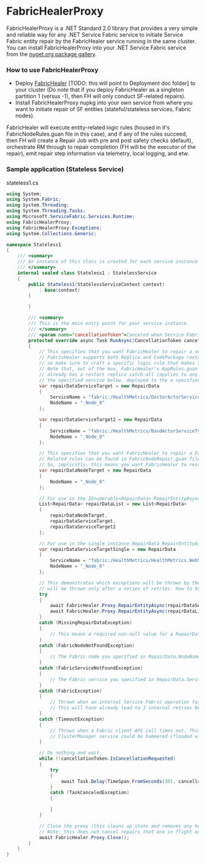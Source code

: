 ﻿# FabricHealerProxy

FabricHealerProxy is a .NET Standard 2.0 library that provides a very simple and reliable way for any .NET Service Fabric service to initiate Service Fabric entity repair by the FabricHealer service running in the same cluster. You can install FabricHealerProxy into your .NET Service Fabric service from the [nuget.org package gallery](...). 

### How to use FabricHealerProxy

- Deploy [FabricHealer](https://github.com/microsoft/service-fabric-healer/releases) [TODO: this will point to Deployment doc folder] to your cluster (Do note that if you deploy FabricHealer as a singleton partition 1 (versus -1), then FH will only conduct SF-related repairs).
- Install FabricHealerProxy nupkg into your own service from where you want to initiate repair of SF entities (stateful/stateless services, Fabric nodes).

FabricHealer will execute entity-related logic rules (housed in it's FabricNodeRules.guan file in this case), and if any of the rules succeed, then FH will create a Repair Job with pre and post safety checks (default),
orchestrate RM through to repair completion (FH will be the executor of the repair), emit repair step information via telemetry, local logging, and etw.

### Sample application (Stateless Service)

stateless1.cs 

```C#
using System;
using System.Fabric;
using System.Threading;
using System.Threading.Tasks;
using Microsoft.ServiceFabric.Services.Runtime;
using FabricHealerProxy;
using FabricHealerProxy.Exceptions;
using System.Collections.Generic;

namespace Stateless1
{
    /// <summary>
    /// An instance of this class is created for each service instance by the Service Fabric runtime.
    /// </summary>
    internal sealed class Stateless1 : StatelessService
    {
        public Stateless1(StatelessServiceContext context)
            : base(context)
        {

        }

        /// <summary>
        /// This is the main entry point for your service instance.
        /// </summary>
        /// <param name="cancellationToken">Canceled when Service Fabric needs to shut down this service instance.</param>
        protected override async Task RunAsync(CancellationToken cancellationToken)
        {
            // This specifies that you want FabricHealer to repair a service instance deployed to a Fabric node named NodeName.
            // FabricHealer supports both Replica and CodePackage restarts of services. The logic rules will dictate which one of these happens,
            // so make sure to craft a specific logic rule that makes sense for you (and use some logic!).
            // Note that, out of the box, FabricHealer's AppRules.guan file (located in the FabricHealer project's PackageRoot/Config/LogicRules folder)
            // already has a restart replica catch-all (applies to any service) rule that will restart the primary replica of
            // the specified service below, deployed to the a specified Fabric node. 
            var repairDataServiceTarget = new RepairData
            {
                ServiceName = "fabric:/HealthMetrics/DoctorActorServiceType",
                NodeName = "_Node_0"
            };

            var repairDataServiceTarget2 = new RepairData
            {
                ServiceName = "fabric:/HealthMetrics/BandActorServiceType",
                NodeName = "_Node_0"
            };

            // This specifies that you want FabricHealer to repair a Fabric node named NodeName. The only supported repair in FabricHealer is a Restart.
            // Related rules can be found in FabricNodeRepair.guan file in the FabricHealer project's PackageRoot/Config/LogicRules folder.
            // So, implicitly, this means you want FabricHealer to restart _Node_0. You can of course modify the related logic rules to do something else. It's up to you!
            var repairDataNodeTarget = new RepairData
            {
                NodeName = "_Node_0"
            };

            // For use in the IEnumerable<RepairData> RepairEntityAsync overload.
            List<RepairData> repairDataList = new List<RepairData>
            {
                repairDataNodeTarget,
                repairDataServiceTarget,
                repairDataServiceTarget2
            };

            // For use in the single instance RepairData RepairEntityAsync overload.
            var repairDataServiceTargetSingle = new RepairData
            {
                ServiceName = "fabric:/HealthMetrics/HealthMetrics.WebServiceType",
                NodeName = "_Node_0"
            };

            // This demonstrates which exceptions will be thrown by the API. The first three represent user error (most likely). The last two are internal SF issues which 
            // will be thrown only after a series of retries. How to handle these is up to you.
            try
            {
                await FabricHealer.Proxy.RepairEntityAsync(repairDataServiceTargetSingle, cancellationToken, TimeSpan.FromMinutes(5)).ConfigureAwait(false);
                await FabricHealer.Proxy.RepairEntityAsync(repairDataList, cancellationToken, TimeSpan.FromMinutes(5)).ConfigureAwait(false);
            }
            catch (MissingRepairDataException)
            {
                // This means a required non-null value for a RepairData property was not specified. For example, RepairData.NodeName was not set.
            }
            catch (FabricNodeNotFoundException)
            {
                // The Fabric node you specified in RepairData.NodeName does not exist.
            }
            catch (FabricServiceNotFoundException)
            {
                // The Fabric service you specified in RepairData.ServiceName does not exist.
            }
            catch (FabricException)
            {
                // Thrown when an internal Service Fabric operation fails. Internally, RepairEntityAsync will retry failed Fabric client operations 3 times.
                // This will have already lead to 3 internal retries before surfacing here.
            }
            catch (TimeoutException)
            {
                // Thrown when a Fabric client API call times out. This will have already lead to 3 internal retries before surfacing here.
                // ClusterManager service could be hammered (flooded with queries), for example. You could retry RepairEntityAsync again after you wait a bit..
            }

            // Do nothing and wait.
            while (!cancellationToken.IsCancellationRequested)
            {
                try
                {
                    await Task.Delay(TimeSpan.FromSeconds(30), cancellationToken);
                }
                catch (TaskCanceledException)
                {

                }
            }

            // Close the proxy (this cleans up state and removes any health report that is currently active (not expired).
            // Note: this does not cancel repairs that are in flight or in the FabricHealer internal repair queue.
            await FabricHealer.Proxy.Close();
        }
    }
}
```

